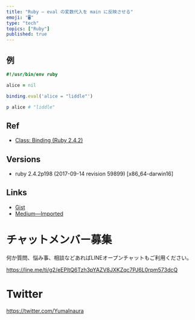 ```yaml
---
title: "Ruby — eval の変数代入を main に反映させる"
emoji: "🖥"
type: "tech"
topics: ["Ruby"]
published: true
---
```




## 例

```ruby
#!/usr/bin/env ruby

alice = nil

binding.eval('alice = "liddle"')

p alice # "liddle"
```

## Ref

- [Class: Binding (Ruby 2.4.2)](https://ruby-doc.org/core-2.4.2/Binding.html)

## Versions

- ruby 2.4.2p198 (2017-09-14 revision 59899) [x86_64-darwin16]

## Links

- [Gist](https://gist.github.com/YumaInaura/cb408345413bbe789f2fa277d91efe1d)
- [Medium—Imported](https://medium.com/supersonic-generation/ruby-set-variable-with-eval-to-main-704efdac730)








<!-- Update From Qiita API -->

# チャットメンバー募集


何か質問、悩み事、相談などあればLINEオープンチャットもご利用ください。

https://line.me/ti/g2/eEPltQ6Tzh3pYAZV8JXKZqc7PJ6L0rpm573dcQ





# Twitter


https://twitter.com/YumaInaura


<!-- Update From Qiita API -->


